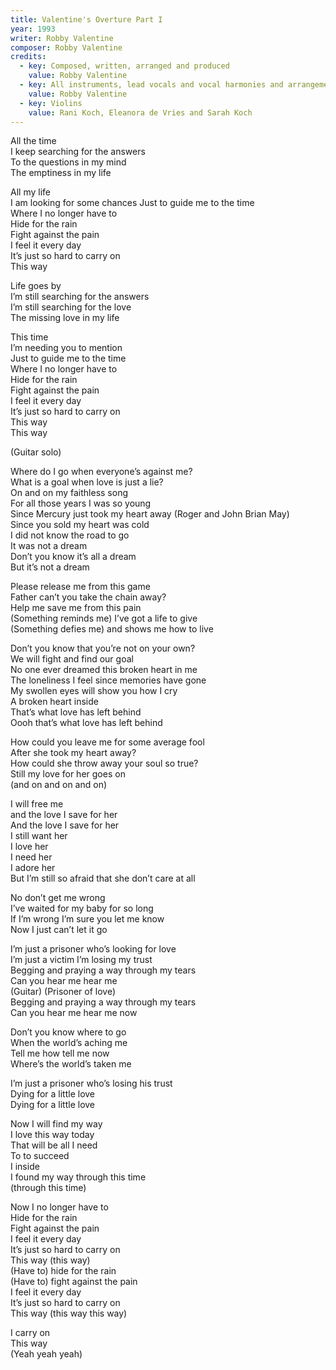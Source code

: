 ```yaml
---
title: Valentine's Overture Part I
year: 1993
writer: Robby Valentine
composer: Robby Valentine
credits:
  - key: Composed, written, arranged and produced
    value: Robby Valentine
  - key: All instruments, lead vocals and vocal harmonies and arrangements
    value: Robby Valentine
  - key: Violins
    value: Rani Koch, Eleanora de Vries and Sarah Koch
---
```


<p>All the time<br />
I keep searching for the answers<br />
To the questions in my mind<br />
The emptiness in my life</p>

<p>All my life<br />
I am looking for some chances
Just to guide me to the time<br />
Where I no longer have to<br />
Hide for the rain<br />
Fight against the pain<br />
I feel it every day<br />
It’s just so hard to carry on<br />
This way</p>

<p>Life goes by<br />
I’m still searching for the answers<br />
I’m still searching for the love<br />
The missing love in my life</p>

<p>This time<br />
I’m needing you to mention<br />
Just to guide me to the time<br />
Where I no longer have to<br />
Hide for the rain<br />
Fight against the pain<br />
I feel it every day<br />
It’s just so hard to carry on<br />
This way<br />
This way</p>

<p>(Guitar solo)</p>

<p>Where do I go when everyone’s against me?<br />
What is a goal when love is just a lie?<br />
On and on my faithless song <br />
For all those years I was so young<br />
Since Mercury just took my heart away (Roger and John Brian May)<br />
Since you sold my heart was cold <br />
I did not know the road to go<br />
It was not a dream<br />
Don’t you know it’s all a dream<br />
But it’s not a dream</p>

<p>Please release me from this game<br />
Father can’t you take the chain away?<br />
Help me save me from this pain<br />
(Something reminds me) I’ve got a life to give<br />
(Something defies me) and shows me how to live</p>

<p>Don’t you know that you’re not on your own?<br />
We will fight and find our goal<br />
No one ever dreamed this broken heart in me<br />
The loneliness I feel since memories have gone<br />
My swollen eyes will show you how I cry<br />
A broken heart inside<br />
That’s what love has left behind<br />
Oooh that’s what love has left behind</p>

<p>How could you leave me for some average fool<br />
After she took my heart away?<br />
How could she throw away your soul so true?<br />
Still my love for her goes on<br />
(and on and on and on)</p>

<p>I will free me<br />
and the love I save for her<br />
And the love I save for her<br />
I still want her<br />
I love her<br />
I need her<br />
I adore her<br />
But I’m still so afraid that she don’t care at all</p>

<p>No don’t get me wrong<br />
I’ve waited for my baby for so long<br />
If I’m wrong I’m sure you let me know<br />
Now I just can’t let it go</p>

<p>I’m just a prisoner who’s looking for love<br />
I’m just a victim I’m losing my trust<br />
Begging and praying a way through my tears<br />
Can you hear me hear me<br />
(Guitar) (Prisoner of love)<br />
Begging and praying a way through my tears<br />
Can you hear me hear me now</p>

<p>Don’t you know where to go<br />
When the world’s aching me<br />
Tell me how tell me now<br />
Where’s the world’s taken me</p>

<p>I’m just a prisoner who’s losing his trust<br />
Dying for a little love<br />
Dying for a little love</p>

<p>Now I will find my way<br />
I love this way today<br />
That will be all I need<br />
To to succeed<br />
I inside<br />
I found my way through this time<br />
(through this time)</p>

<p>Now I no longer have to<br />
Hide for the rain<br />
Fight against the pain<br />
I feel it every day<br />
It’s just so hard to carry on<br />
This way (this way)<br />
(Have to) hide for the rain<br />
(Have to) fight against the pain<br />
I feel it every day<br />
It’s just so hard to carry on<br />
This way (this way this way)</p>

<p>I carry on<br />
This way<br />
(Yeah yeah yeah)</p>